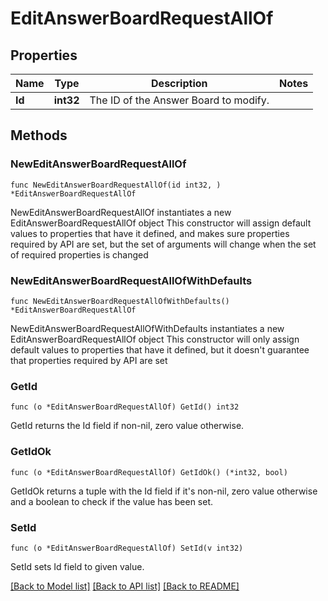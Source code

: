 # EditAnswerBoardRequestAllOf

## Properties

Name | Type | Description | Notes
------------ | ------------- | ------------- | -------------
**Id** | **int32** | The ID of the Answer Board to modify. | 

## Methods

### NewEditAnswerBoardRequestAllOf

`func NewEditAnswerBoardRequestAllOf(id int32, ) *EditAnswerBoardRequestAllOf`

NewEditAnswerBoardRequestAllOf instantiates a new EditAnswerBoardRequestAllOf object
This constructor will assign default values to properties that have it defined,
and makes sure properties required by API are set, but the set of arguments
will change when the set of required properties is changed

### NewEditAnswerBoardRequestAllOfWithDefaults

`func NewEditAnswerBoardRequestAllOfWithDefaults() *EditAnswerBoardRequestAllOf`

NewEditAnswerBoardRequestAllOfWithDefaults instantiates a new EditAnswerBoardRequestAllOf object
This constructor will only assign default values to properties that have it defined,
but it doesn't guarantee that properties required by API are set

### GetId

`func (o *EditAnswerBoardRequestAllOf) GetId() int32`

GetId returns the Id field if non-nil, zero value otherwise.

### GetIdOk

`func (o *EditAnswerBoardRequestAllOf) GetIdOk() (*int32, bool)`

GetIdOk returns a tuple with the Id field if it's non-nil, zero value otherwise
and a boolean to check if the value has been set.

### SetId

`func (o *EditAnswerBoardRequestAllOf) SetId(v int32)`

SetId sets Id field to given value.



[[Back to Model list]](../README.md#documentation-for-models) [[Back to API list]](../README.md#documentation-for-api-endpoints) [[Back to README]](../README.md)


